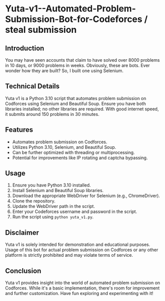 # Yuta-v1--Automated-Problem-Submission-Bot-for-Codeforces / steal submission 

## Introduction
You may have seen accounts that claim to have solved over 8000 problems in 10 days, or 9000 problems in weeks. Obviously, these are bots. Ever wonder how they are built? So, I built one using Selenium.

## Technical Details
Yuta v1 is a Python 3.10 script that automates problem submission on Codforces using Selenium and Beautiful Soup. Ensure you have both libraries installed; no other libraries are required. With good internet speed, it submits around 150 problems in 30 minutes.

## Features
- Automates problem submission on Codforces.
- Utilizes Python 3.10, Selenium, and Beautiful Soup.
- Can be further optimized with threading or multiprocessing.
- Potential for improvements like IP rotating and captcha bypassing.

## Usage
1. Ensure you have Python 3.10 installed.
2. Install Selenium and Beautiful Soup libraries.
3. Download the appropriate WebDriver for Selenium (e.g., ChromeDriver).
4. Clone the repository.
5. Update the WebDriver path in the script.
6. Enter your Codeforces username and password in the script.
7. Run the script using `python yuta_v1.py`.

## Disclaimer
Yuta v1 is solely intended for demonstration and educational purposes. Usage of this bot for actual problem submission on Codforces or any other platform is strictly prohibited and may violate terms of service.

## Conclusion
Yuta v1 provides insight into the world of automated problem submission on Codforces. While it's a basic implementation, there's room for improvement and further customization. Have fun exploring and experimenting with it!
